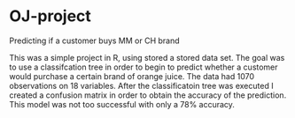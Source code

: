 # OJ-project
Predicting if a customer buys MM or CH brand


This was a simple project in R, using stored a stored data set.
The goal was to use a classifcation tree in order to begin to predict
whether a customer would purchase a certain brand of orange juice.
The data had 1070 observations on 18 variables.  After the classificatoin tree
was executed I created a confusion matrix in order to obtain the accuracy of the prediction.
This model was not too successful with only a 78% accuracy.
